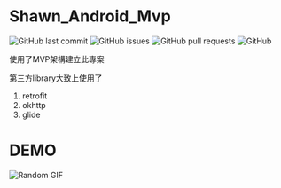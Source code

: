 
# Shawn_Android_Mvp
![GitHub last commit](https://img.shields.io/github/last-commit/StoneShawn/Shawn_Android_Mvp)
![GitHub issues](https://img.shields.io/github/issues-raw/StoneShawn/Shawn_Android_Mvp)
![GitHub pull requests](https://img.shields.io/github/issues-pr/StoneShawn/Shawn_Android_Mvp)
![GitHub](https://img.shields.io/github/license/StoneShawn/Shawn_Android_Mvp)

<!-- Describe your project in brief -->
使用了MVP架構建立此專案

第三方library大致上使用了

1. retrofit
2. okhttp
3. glide


# DEMO 
![Random GIF](https://i.imgur.com/R5HB8g0.gif)

